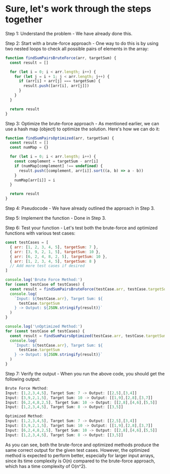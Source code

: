 # Sure, let's work through the steps together

Step 1: Understand the problem - We have already done this.

Step 2: Start with a brute-force approach - One way to do this is by using two nested loops to check all possible pairs of elements in the array:

```javascript
function findSumPairsBruteForce(arr, targetSum) {
  const result = []

  for (let i = 0; i < arr.length; i++) {
    for (let j = i + 1; j < arr.length; j++) {
      if (arr[i] + arr[j] === targetSum) {
        result.push([arr[i], arr[j]])
      }
    }
  }

  return result
}
```

Step 3: Optimize the brute-force approach - As mentioned earlier, we can use a hash map (object) to optimize the solution. Here's how we can do it:

```javascript
function findSumPairsOptimized(arr, targetSum) {
  const result = []
  const numMap = {}

  for (let i = 0; i < arr.length; i++) {
    const complement = targetSum - arr[i]
    if (numMap[complement] !== undefined) {
      result.push([complement, arr[i]].sort((a, b) => a - b))
    }
    numMap[arr[i]] = i
  }

  return result
}
```

Step 4: Pseudocode - We have already outlined the approach in Step 3.

Step 5: Implement the function - Done in Step 3.

Step 6: Test your function - Let's test both the brute-force and optimized functions with various test cases:

```javascript
const testCases = [
  { arr: [1, 2, 3, 4, 5], targetSum: 7 },
  { arr: [3, 9, 2, 1, 5], targetSum: 10 },
  { arr: [6, 2, 4, 8, 2, 5], targetSum: 10 },
  { arr: [1, 2, 3, 4, 5], targetSum: 8 }
  // Add more test cases if desired
]

console.log('Brute Force Method:')
for (const testCase of testCases) {
  const result = findSumPairsBruteForce(testCase.arr, testCase.targetSum)
  console.log(
    `Input: ${testCase.arr}, Target Sum: ${
      testCase.targetSum
    } -> Output: ${JSON.stringify(result)}`
  )
}

console.log('\nOptimized Method:')
for (const testCase of testCases) {
  const result = findSumPairsOptimized(testCase.arr, testCase.targetSum)
  console.log(
    `Input: ${testCase.arr}, Target Sum: ${
      testCase.targetSum
    } -> Output: ${JSON.stringify(result)}`
  )
}
```

Step 7: Verify the output - When you run the above code, you should get the following output:

```javascript
Brute Force Method:
Input: [1,2,3,4,5], Target Sum: 7 -> Output: [[2,5],[3,4]]
Input: [3,9,2,1,5], Target Sum: 10 -> Output: [[1,9],[2,8],[3,7]]
Input: [6,2,4,8,2,5], Target Sum: 10 -> Output: [[2,8],[4,6],[5,5]]
Input: [1,2,3,4,5], Target Sum: 8 -> Output: [[3,5]]

Optimized Method:
Input: [1,2,3,4,5], Target Sum: 7 -> Output: [[2,5],[3,4]]
Input: [3,9,2,1,5], Target Sum: 10 -> Output: [[1,9],[2,8],[3,7]]
Input: [6,2,4,8,2,5], Target Sum: 10 -> Output: [[2,8],[4,6],[5,5]]
Input: [1,2,3,4,5], Target Sum: 8 -> Output: [[3,5]]
```

As you can see, both the brute-force and optimized methods produce the same correct output for the given test cases. However, the optimized method is expected to perform better, especially for larger input arrays, since its time complexity is O(n) compared to the brute-force approach, which has a time complexity of O(n^2).
